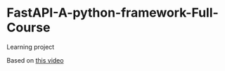 # FastAPI-A-python-framework-Full-Course
Learning project

Based on [this video](https://www.youtube.com/watch?v=7t2alSnE2-I)
 


